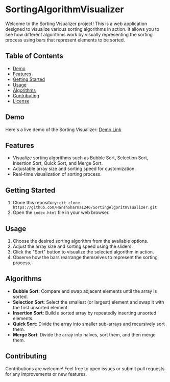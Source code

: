 # SortingAlgorithmVisualizer

Welcome to the Sorting Visualizer project! This is a web application designed to visualize various sorting algorithms in action. It allows you to see how different algorithms work by visually representing the sorting process using bars that represent elements to be sorted.

## Table of Contents

- [Demo](#demo)
- [Features](#features)
- [Getting Started](#getting-started)
- [Usage](#usage)
- [Algorithms](#algorithms)
- [Contributing](#contributing)
- [License](#license)

## Demo

Here's a live demo of the Sorting Visualizer: [Demo Link](your-demo-link)

## Features

- Visualize sorting algorithms such as Bubble Sort, Selection Sort, Insertion Sort, Quick Sort, and Merge Sort.
- Adjustable array size and sorting speed for customization.
- Real-time visualization of sorting process.

## Getting Started

1. Clone this repository: `git clone https://github.com/HarshSharma1246/SortingAlgoritmVsualizer.git`
2. Open the `index.html` file in your web browser.

## Usage

1. Choose the desired sorting algorithm from the available options.
2. Adjust the array size and sorting speed using the sliders.
3. Click the "Sort" button to visualize the selected algorithm in action.
4. Observe how the bars rearrange themselves to represent the sorting process.

## Algorithms

- **Bubble Sort**: Compare and swap adjacent elements until the array is sorted.
- **Selection Sort**: Select the smallest (or largest) element and swap it with the first unsorted element.
- **Insertion Sort**: Build a sorted array by repeatedly inserting unsorted elements.
- **Quick Sort**: Divide the array into smaller sub-arrays and recursively sort them.
- **Merge Sort**: Divide the array into halves, sort them, and then merge them.

## Contributing

Contributions are welcome! Feel free to open issues or submit pull requests for any improvements or new features.
